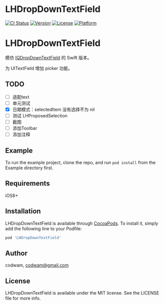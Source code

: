 # LHDropDownTextField

[![CI Status](http://img.shields.io/travis/codwam/LHDropDownTextField.svg?style=flat)](https://travis-ci.org/codwam/LHDropDownTextField)
[![Version](https://img.shields.io/cocoapods/v/LHDropDownTextField.svg?style=flat)](http://cocoapods.org/pods/LHDropDownTextField)
[![License](https://img.shields.io/cocoapods/l/LHDropDownTextField.svg?style=flat)](http://cocoapods.org/pods/LHDropDownTextField)
[![Platform](https://img.shields.io/cocoapods/p/LHDropDownTextField.svg?style=flat)](http://cocoapods.org/pods/LHDropDownTextField)

LHDropDownTextField
===================

模仿 [IQDropDownTextField](https://github.com/hackiftekhar/IQDropDownTextField) 的 Swift 版本。

为 UITextField 增加 picker 功能。

## TODO

- [ ] 适配text
- [ ] 单元测试
- [x] 日期模式：selectedItem 没有选择不为 nil
- [ ] 测试 LHProposedSelection
- [ ] 截图
- [ ] 添加Toolbar
- [ ] 添加注释

## Example

To run the example project, clone the repo, and run `pod install` from the Example directory first.

## Requirements

iOS8+

## Installation

LHDropDownTextField is available through [CocoaPods](http://cocoapods.org). To install
it, simply add the following line to your Podfile:

```ruby
pod 'LHDropDownTextField'
```

## Author

codwam, codwam@gmail.com

## License

LHDropDownTextField is available under the MIT license. See the LICENSE file for more info.
